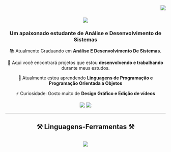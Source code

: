 <img align="right" src="https://visitor-badge.laobi.icu/badge?page_id=ivanzduarte.ivanzduarte" />

<h1 align="center">
    <img src="https://readme-typing-svg.herokuapp.com/?font=Righteous&size=35&center=true&vCenter=true&width=500&height=70&duration=4000&lines=Olá+Pessoal!+👋;+Meu+nome+é+Ivan+Duarte!;" />
</h1>

<h3 align="center"> Um apaixonado estudante de Análise e Desenvolvimento de Sistemas </h3>

<div align="center">
 
 📚 Atualmente Graduando em **Análise E Desenvolvimento De Sistemas.**
 
 📌 Aqui você encontrará projetos que estou **desenvolvendo e trabalhando** durante meus estudos.
 
 🌱 Atualmente estou aprendendo **Linguagens de Programação e Programação Orientada a Objetos**

⚡ Curiosidade: Gosto muito de **Design Gráfico e Edição de vídeos**

 </div>

 <div align="center"> 
  <a href="mailto:ivanzduarte@icloud.com">
    <img src="https://img.shields.io/badge/icloud-333333?style=for-the-badge&logo=icloud&logoColor=blue" />
  </a>
  <a href="https://linkedin.com/in/naviduarte" target="_blank">
    <img src="https://img.shields.io/badge/LinkedIn-0077B5?style=for-the-badge&logo=linkedin&logoColor=white" target="_blank" />
  </a>
  </div>

 <hr/>
 
<h2 align="center">⚒️ Linguagens-Ferramentas ⚒️</h2>
<br/>
<div align="center">
    <img src="https://skillicons.dev/icons?i=java,mysql,c,photoshop,premiere,github,figma" />
</div>
